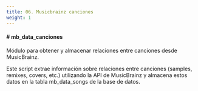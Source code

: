 ```yaml
---
title: 06. Musicbrainz canciones
weight: 1
---
```


#### # mb_data_canciones

Módulo para obtener y almacenar relaciones entre canciones desde MusicBrainz.

Este script extrae información sobre relaciones entre canciones (samples, remixes, covers, etc.) 
utilizando la API de MusicBrainz y almacena estos datos en la tabla mb_data_songs de la base de datos.


